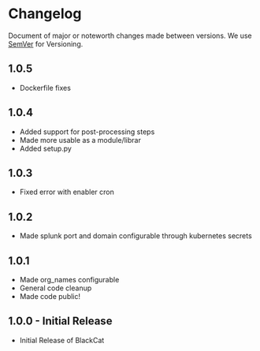 # Changelog
Document of major or noteworth changes made between versions.
We use [SemVer](https://semver.org/) for Versioning.
##  1.0.5
* Dockerfile fixes
##  1.0.4
* Added support for post-processing steps
* Made more usable as a module/librar
* Added setup.py

##  1.0.3  
* Fixed error with enabler cron

##  1.0.2  
* Made splunk port and domain configurable through kubernetes secrets

##  1.0.1 
* Made org_names configurable
* General code cleanup
* Made code public!

##  1.0.0 - Initial Release
* Initial Release of BlackCat 